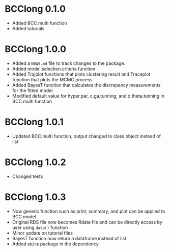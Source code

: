 # BCClong 0.1.0

* Added BCC.multi function
* Added tutorials

# BCClong 1.0.0

* Added a `NEWS.md` file to track changes to the package.
* Added model.selection.criteria function
* Added Trajplot functions that plots clustering result and Traceplot function that plots the MCMC process
* Added BayesT function that calculates the discrepancy measurements for the fitted model
* Modified default value for hyper.par, c.ga.tunning, and c.theta.tunning in BCC.multi function

# BCClong 1.0.1

* Updated BCC.multi function, output changed to class object instead of list

# BCClong 1.0.2

* Changed tests 

# BCClong 1.0.3

* Now generic function such as print, summary, and plot can be applied to BCC model
* Original RDS file now becomes Rdata file and can be directly access by user using `data()` function
* Minor update on tutorial files
* BayesT function now return a dataframe instead of list
* Added `abine` package in the dependency

